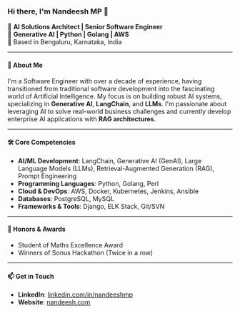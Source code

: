 ### Hi there, I'm Nandeesh MP 👋

🔹 **AI Solutions Architect | Senior Software Engineer**  
🔹 **Generative AI | Python | Golang | AWS**  
🔹 Based in Bengaluru, Karnataka, India

---

#### 💼 **About Me**
I'm a Software Engineer with over a decade of experience, having transitioned from traditional software development into the fascinating world of Artificial Intelligence. My focus is on building robust AI systems, specializing in **Generative AI**, **LangChain**, and **LLMs**. I'm passionate about leveraging AI to solve real-world business challenges and currently develop enterprise AI applications with **RAG architectures**.

---

#### 🛠 **Core Competencies**
- **AI/ML Development**: LangChain, Generative AI (GenAI), Large Language Models (LLMs), Retrieval-Augmented Generation (RAG), Prompt Engineering
- **Programming Languages**: Python, Golang, Perl
- **Cloud & DevOps**: AWS, Docker, Kubernetes, Jenkins, Ansible
- **Databases**: PostgreSQL, MySQL
- **Frameworks & Tools**: Django, ELK Stack, Git/SVN

---

#### 🏅 **Honors & Awards**
- Student of Maths Excellence Award  
- Winners of Sonus Hackathon (Twice in a row)

---

#### 📫 **Get in Touch**
- **LinkedIn**: [linkedin.com/in/nandeeshmp](https://www.linkedin.com/in/nandeeshmp)  
- **Website**: [nandeesh.com](https://nandeesh.com)
